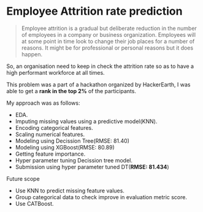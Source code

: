 # Employee Attrition rate prediction

>Employee attrition is a gradual but deliberate reduction in the number of employees in a company or business organization. Employees will at some point in time look to change their job places for a number of reasons. It might be for professional or personal reasons but it does happen.

So, an organisation need to keep in check the attrition rate so as to have a high performant workforce at all times.

This problem was a part of a hackathon organized by HackerEarth, I was able to get a **rank in the top 2%** of the participants.

My approach was as follows:
- EDA.
- Imputing missing values using a predictive model(KNN).
- Encoding categorical features.
- Scaling numerical features.
- Modeling using Decission Tree(RMSE: 81.40)
- Modeling using XGBoost(RMSE: 80.89)
- Getting feature importance.
- Hyper parameter tuning Decission tree model.
- Submission using hyper parameter tuned DT(**RMSE: 81.434**)


Future scope
- Use KNN to predict missing feature values.
- Group categorical data to check improve in evaluation metric score.
- Use CATBoost.


